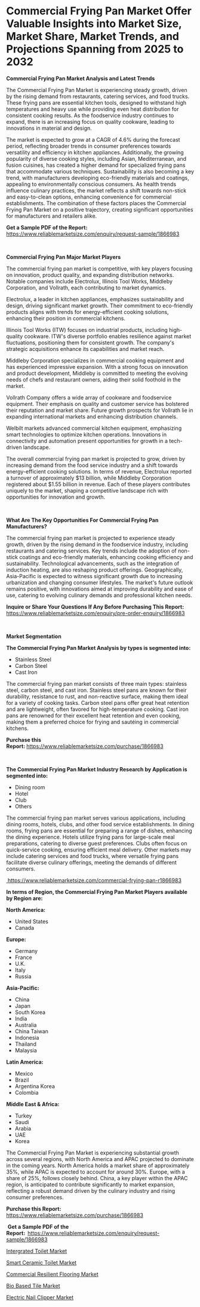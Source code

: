 <p><h1>Commercial Frying Pan Market Offer Valuable Insights into Market Size, Market Share, Market Trends, and Projections Spanning from 2025 to 2032</h1></p><p><strong>Commercial Frying Pan Market Analysis and Latest Trends</strong></p>
<p><p>The Commercial Frying Pan Market is experiencing steady growth, driven by the rising demand from restaurants, catering services, and food trucks. These frying pans are essential kitchen tools, designed to withstand high temperatures and heavy use while providing even heat distribution for consistent cooking results. As the foodservice industry continues to expand, there is an increasing focus on quality cookware, leading to innovations in material and design.</p><p>The market is expected to grow at a CAGR of 4.6% during the forecast period, reflecting broader trends in consumer preferences towards versatility and efficiency in kitchen appliances. Additionally, the growing popularity of diverse cooking styles, including Asian, Mediterranean, and fusion cuisines, has created a higher demand for specialized frying pans that accommodate various techniques. Sustainability is also becoming a key trend, with manufacturers developing eco-friendly materials and coatings, appealing to environmentally conscious consumers. As health trends influence culinary practices, the market reflects a shift towards non-stick and easy-to-clean options, enhancing convenience for commercial establishments. The combination of these factors places the Commercial Frying Pan Market on a positive trajectory, creating significant opportunities for manufacturers and retailers alike.</p></p>
<p><strong>Get a Sample PDF of the Report:&nbsp;</strong> <a href="https://www.reliablemarketsize.com/enquiry/request-sample/1866983?utm_campaign=1898&utm_medium=2&utm_source=Github&utm_content=ia&utm_term=05042025&utm_id=commercial-frying-pan">https://www.reliablemarketsize.com/enquiry/request-sample/1866983</a></p>
<p>&nbsp;</p>
<p><strong>Commercial Frying Pan Major Market Players</strong></p>
<p><p>The commercial frying pan market is competitive, with key players focusing on innovation, product quality, and expanding distribution networks. Notable companies include Electrolux, Illinois Tool Works, Middleby Corporation, and Vollrath, each contributing to market dynamics.</p><p>Electrolux, a leader in kitchen appliances, emphasizes sustainability and design, driving significant market growth. Their commitment to eco-friendly products aligns with trends for energy-efficient cooking solutions, enhancing their position in commercial kitchens.</p><p>Illinois Tool Works (ITW) focuses on industrial products, including high-quality cookware. ITW's diverse portfolio enables resilience against market fluctuations, positioning them for consistent growth. The company's strategic acquisitions enhance its capabilities and market reach.</p><p>Middleby Corporation specializes in commercial cooking equipment and has experienced impressive expansion. With a strong focus on innovation and product development, Middleby is committed to meeting the evolving needs of chefs and restaurant owners, aiding their solid foothold in the market.</p><p>Vollrath Company offers a wide array of cookware and foodservice equipment. Their emphasis on quality and customer service has bolstered their reputation and market share. Future growth prospects for Vollrath lie in expanding international markets and enhancing distribution channels.</p><p>Welbilt markets advanced commercial kitchen equipment, emphasizing smart technologies to optimize kitchen operations. Innovations in connectivity and automation present opportunities for growth in a tech-driven landscape.</p><p>The overall commercial frying pan market is projected to grow, driven by increasing demand from the food service industry and a shift towards energy-efficient cooking solutions. In terms of revenue, Electrolux reported a turnover of approximately $13 billion, while Middleby Corporation registered about $1.55 billion in revenue. Each of these players contributes uniquely to the market, shaping a competitive landscape rich with opportunities for innovation and growth.</p></p>
<p>&nbsp;</p>
<p><strong>What Are The Key Opportunities For Commercial Frying Pan Manufacturers?</strong></p>
<p><p>The commercial frying pan market is projected to experience steady growth, driven by the rising demand in the foodservice industry, including restaurants and catering services. Key trends include the adoption of non-stick coatings and eco-friendly materials, enhancing cooking efficiency and sustainability. Technological advancements, such as the integration of induction heating, are also reshaping product offerings. Geographically, Asia-Pacific is expected to witness significant growth due to increasing urbanization and changing consumer lifestyles. The market's future outlook remains positive, with innovations aimed at improving durability and ease of use, catering to evolving culinary demands and professional kitchen needs.</p></p>
<p><strong>Inquire or Share Your Questions If Any Before Purchasing This Report:</strong> <a href="https://www.reliablemarketsize.com/enquiry/pre-order-enquiry/1866983?utm_campaign=1898&utm_medium=2&utm_source=Github&utm_content=ia&utm_term=05042025&utm_id=commercial-frying-pan">https://www.reliablemarketsize.com/enquiry/pre-order-enquiry/1866983</a></p>
<p>&nbsp;</p>
<p><strong>Market Segmentation</strong></p>
<p><strong>The Commercial Frying Pan Market Analysis by types is segmented into:</strong></p>
<p><ul><li>Stainless Steel</li><li>Carbon Steel</li><li>Cast Iron</li></ul></p>
<p><p>The commercial frying pan market consists of three main types: stainless steel, carbon steel, and cast iron. Stainless steel pans are known for their durability, resistance to rust, and non-reactive surface, making them ideal for a variety of cooking tasks. Carbon steel pans offer great heat retention and are lightweight, often favored for high-temperature cooking. Cast iron pans are renowned for their excellent heat retention and even cooking, making them a preferred choice for frying and sautéing in commercial kitchens.</p></p>
<p><strong>Purchase this Report:&nbsp;</strong><a href="https://www.reliablemarketsize.com/purchase/1866983?utm_campaign=1898&utm_medium=2&utm_source=Github&utm_content=ia&utm_term=05042025&utm_id=commercial-frying-pan">https://www.reliablemarketsize.com/purchase/1866983</a></p>
<p>&nbsp;</p>
<p><strong>The Commercial Frying Pan Market Industry Research by Application is segmented into:</strong></p>
<p><ul><li>Dining room</li><li>Hotel</li><li>Club</li><li>Others</li></ul></p>
<p><p>The commercial frying pan market serves various applications, including dining rooms, hotels, clubs, and other food service establishments. In dining rooms, frying pans are essential for preparing a range of dishes, enhancing the dining experience. Hotels utilize frying pans for large-scale meal preparations, catering to diverse guest preferences. Clubs often focus on quick-service cooking, ensuring efficient meal delivery. Other markets may include catering services and food trucks, where versatile frying pans facilitate diverse culinary offerings, meeting the demands of different consumers.</p></p>
<p><a href="https://www.reliablemarketsize.com/commercial-frying-pan-r1866983?utm_campaign=1898&utm_medium=2&utm_source=Github&utm_content=ia&utm_term=05042025&utm_id=commercial-frying-pan">&nbsp;https://www.reliablemarketsize.com/commercial-frying-pan-r1866983</a></p>
<p><strong>In terms of Region, the Commercial Frying Pan Market Players available by Region are:</strong></p>
<p>
    <p> <strong> North America: </strong>
        <ul>
            <li>United States</li>
            <li>Canada</li>
        </ul>
        </p> 
    <p> <strong> Europe: </strong>
        <ul>
            <li>Germany</li>
            <li>France</li>
            <li>U.K.</li>
            <li>Italy</li>
            <li>Russia</li>
        </ul>
        </p> 
    <p> <strong> Asia-Pacific: </strong>
        <ul>
            <li>China</li>
            <li>Japan</li>
            <li>South Korea</li>
            <li>India</li>
            <li>Australia</li>
            <li>China Taiwan</li>
            <li>Indonesia</li>
            <li>Thailand</li>
            <li>Malaysia</li>
        </ul>
        </p> 
    <p> <strong> Latin America: </strong>
        <ul>
            <li>Mexico</li>
            <li>Brazil</li>
            <li>Argentina Korea</li>
            <li>Colombia</li>
        </ul>
        </p> 
    <p> <strong> Middle East & Africa: </strong>
        <ul>
            <li>Turkey</li>
            <li>Saudi</li>
            <li>Arabia</li>
            <li>UAE</li>
            <li>Korea</li>
        </ul>
    </p>
    </p>
<p><p>The Commercial Frying Pan Market is experiencing substantial growth across several regions, with North America and APAC projected to dominate in the coming years. North America holds a market share of approximately 35%, while APAC is expected to account for around 30%. Europe, with a share of 25%, follows closely behind. China, a key player within the APAC region, is anticipated to contribute significantly to market expansion, reflecting a robust demand driven by the culinary industry and rising consumer preferences.</p></p>
<p><strong>Purchase this Report: </strong><a href="https://www.reliablemarketsize.com/purchase/1866983?utm_campaign=1898&utm_medium=2&utm_source=Github&utm_content=ia&utm_term=05042025&utm_id=commercial-frying-pan">https://www.reliablemarketsize.com/purchase/1866983</a></p>
<p>&nbsp;<strong>Get a Sample PDF of the Report:&nbsp;&nbsp;</strong><a href="https://www.reliablemarketsize.com/enquiry/request-sample/1866983?utm_campaign=1898&utm_medium=2&utm_source=Github&utm_content=ia&utm_term=05042025&utm_id=commercial-frying-pan">https://www.reliablemarketsize.com/enquiry/request-sample/1866983</a></p>
<p><strong></strong></p>
<p><p><a href="https://github.com/rafiishibu00/Market-Research-Report-List-1/blob/main/intergrated-toilet-market.md?utm_campaign=1898&utm_medium=2&utm_source=Github&utm_content=ia&utm_term=05042025&utm_id=commercial-frying-pan">Intergrated Toilet Market</a></p><p><a href="https://github.com/poskaturovtl/Market-Research-Report-List-1/blob/main/smart-ceramic-toilet-market.md?utm_campaign=1898&utm_medium=2&utm_source=Github&utm_content=ia&utm_term=05042025&utm_id=commercial-frying-pan">Smart Ceramic Toilet Market</a></p><p><a href="https://github.com/pelegeazlie5/Market-Research-Report-List-1/blob/main/commercial-resilient-flooring-market.md?utm_campaign=1898&utm_medium=2&utm_source=Github&utm_content=ia&utm_term=05042025&utm_id=commercial-frying-pan">Commercial Resilient Flooring Market</a></p><p><a href="https://github.com/paulierasho/Market-Research-Report-List-1/blob/main/bio-based-tile-market.md?utm_campaign=1898&utm_medium=2&utm_source=Github&utm_content=ia&utm_term=05042025&utm_id=commercial-frying-pan">Bio Based Tile Market</a></p><p><a href="https://github.com/duerknikko44/Market-Research-Report-List-1/blob/main/electric-nail-clipper-market.md?utm_campaign=1898&utm_medium=2&utm_source=Github&utm_content=ia&utm_term=05042025&utm_id=commercial-frying-pan">Electric Nail Clipper Market</a></p></p>